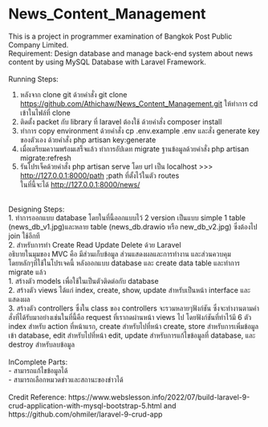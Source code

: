 # News_Content_Management
This is a project in programmer examination of Bangkok Post Public Company Limited.<br>
Requirement: Design database and manage back-end system about news content by using MySQL Database with Laravel Framework.<br>
<br>
Running Steps:<br>
1. หลังจาก clone git ด้วยคำสั่ง git clone https://github.com/Athichaw/News_Content_Management.git ให้ทำการ cd เข้าในไฟล์ที่ clone<br> 
2. ติดตั้ง packet กับ library ที่ laravel ต้องใช้ ด้วยคำสั่ง composer install<br>
3. ทำการ copy environment ด้วยคำสั่ง cp .env.example .env และสั่ง generate key ของตัวเอง ด้วยคำสั่ง php artisan key:generate<br>
4. เมื่อเตรียมความพร้อมเสร็จแล้ว ทำการอัปเดท migrate ฐานข้อมูลด้วยคำสั่ง php artisan migrate:refresh<br>
5. รันโปรเจ็คด้วยคำสั่ง php artisan serve โดย url เป็น localhost >>> http://127.0.0.1:8000/path ;path ที่ตั้งไว้ในตัว routes<br>
ในที่นี้จะได้ http://127.0.0.1:8000/news/<br>
<br>
Designing Steps:<br>
1. ทำการออกแบบ database โดยในที่นี้ออกแบบไว้ 2 version เป็นแบบ simple 1 table (news_db_v1.jpg)และหลาย table (news_db.drawio หรือ new_db_v2.jpg) ซึ่งต้องไป join ใช้อีกที<br>
2. สำหรับการทำ Create Read Update Delete ด้วย Laravel<br>
อธิบายในมุมของ MVC คือ มีส่วนเก็บข้อมูล ส่วนแสดงผลและการทำงาน และส่วนควบคุม<br>
โดยหลักๆที่ใช้ในโปรเจคนี้ หลังออกแบบ database และ create data table และทำการ migrate แล้ว <br>
1. สร้างตัว models เพื่อใช้ในเป็นตัวติดต่อกับ database <br>
2. สร้างตัว views ได้แก่ index, create, show, update สำหรับเป็นหน้า interface และแสดงผล<br>
3. สร้างตัว controllers ซึ่งใน class ของ controllers จะรวมหลายๆฟังก์ชัน ซึ่งจะทำงานตามคำสั่งที่ได้รับมาอย่างเช่นในที่นี้คือ request ที่เรากดผ่านหน้า views ไป โดยฟังก์ชันที่ทำไว้มี 6 ตัว index สำหรับ action ที่หน้าแรก, create สำหรับไปที่หน้า create, store สำหรับการเพิ่มข้อมูลเข้า database, edit สำหรับไปที่หน้า edit, update สำหรับการแก้ไขข้อมูลที่ database, และ destroy สำหรับลบข้อมูล<br>
<br>
InComplete Parts:<br>
- สามารถแก้ไขข้อมูลได้<br>
- สามารถเลือกหมวดข่าวและสถานะของข่าวได้<br>
<br>
Credit Reference: https://www.webslesson.info/2022/07/build-laravel-9-crud-application-with-mysql-bootstrap-5.html and https://github.com/ohmiler/laravel-9-crud-app
